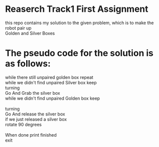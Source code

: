 # Reaserch Track1 First Assignment
this repo contains my solution to the given problem, which is to make the robot pair up<br/> Golden and Silver Boxes
# The pseudo code for the solution is as follows: 
while there still unpaired golden box repeat<br/>
<span>while we didn't find unpaired Silver box keep<br/>
    turning<br/>
  Go And Grab the silver box<br/>
  while we didn't find unpaired Golden box keep<br/>   
    turning<br/>
  Go And release the silver box<br/>
  if we just released a silver box<br/>
    rotate 90 degrees<br/>
<br/>
When done print finished<br/>
exit<br/>
